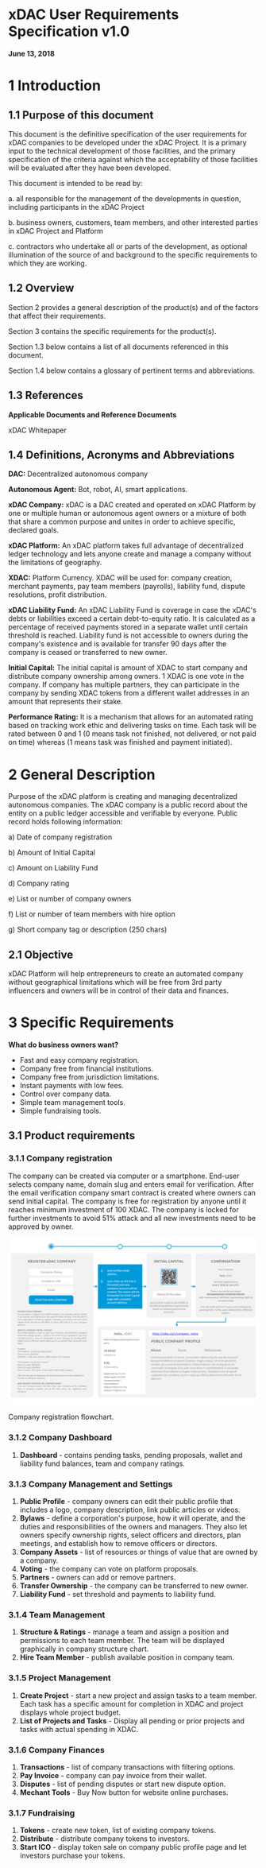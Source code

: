 # xDAC User Requirements Specification v1.0

**June 13, 2018**

# 1 Introduction

## 1.1 Purpose of this document

This document is the definitive specification of the user requirements for xDAC companies to be developed under the xDAC Project.  It is a primary input to the technical development of those facilities, and the primary specification of the criteria against which the acceptability of those facilities will be evaluated after they have been developed.  

This document is intended to be read by:

a.	all responsible for the management of the developments in question, including participants in the xDAC Project

b.	business owners, customers, team members, and other interested parties in xDAC Project and Platform

c.	contractors who undertake all or parts of the development, as optional illumination of the source of and background to the specific requirements to which they are working. 

## 1.2 Overview

Section 2 provides a general description of the product(s) and of the factors that affect their requirements.

Section 3 contains the specific requirements for the product(s). 

Section 1.3 below contains a list of all documents referenced in this document.  

Section 1.4 below contains a glossary of pertinent terms and abbreviations.  

## 1.3 References

**Applicable Documents and Reference Documents**

xDAC Whitepaper

## 1.4 Definitions, Acronyms and Abbreviations 

**DAC:** Decentralized autonomous company

**Autonomous Agent:** Bot, robot, AI, smart applications.

**xDAC Company:** xDAC is a DAC created and operated on xDAC Platform by one or multiple human or autonomous agent owners or a mixture of both that share a common purpose and unites in order to achieve specific, declared goals.

**xDAC Platform:** An xDAC platform takes full advantage of decentralized ledger technology and lets anyone create and manage a company without the limitations of geography.

**XDAC:** Platform Currency. XDAC will be used for: company creation, merchant payments, pay team members (payrolls), liability fund, dispute resolutions, profit distribution.

**xDAC Liability Fund:** An xDAC Liability Fund is coverage in case the xDAC's debts or liabilities exceed a certain debt-to-equity ratio. It is calculated as a percentage of received payments stored in a separate wallet until certain threshold is reached. Liability fund is not accessible to owners during the company's existence and is available for transfer 90 days after the company is ceased or transferred to new owner. 

**Initial Capital:** The initial capital is amount of XDAC to start company and distribute company ownership among owners. 1 XDAC is one vote in the company. If company has multiple partners, they can participate in the company by sending XDAC tokens from a different wallet addresses in an amount that represents their stake.

**Performance Rating:** It is a mechanism that allows for an automated rating based on tracking work ethic and delivering tasks on time. Each task will be rated between 0 and 1 (0 means task not finished, not delivered, or not paid on time) whereas (1 means task was finished and payment initiated). 


# 2 General Description

Purpose of the xDAC platform is creating and managing decentralized autonomous companies. The xDAC company is a public record about the entity on a public ledger accessible and verifiable by everyone. Public record holds following information:

a) Date of company registration

b) Amount of Initial Capital

c) Amount on Liability Fund

d) Company rating

e) List or number of company owners

f) List or number of team members with hire option

g) Short company tag or description (250 chars)


## 2.1	Objective

xDAC Platform will help entrepreneurs to create an automated company without geographical limitations which will be free from 3rd party influencers and owners will be in control of their data and finances.

# 3 Specific Requirements

**What do business owners want?**
- Fast and easy company registration. 
-  Company free from financial institutions.
-  Company free from jurisdiction limitations.
-  Instant payments with low fees.
-  Control over company data. 
-  Simple team management tools.
-  Simple fundraising tools.

## 3.1	Product requirements

### 3.1.1 Company registration

The company can be created via computer or a smartphone. End-user selects company name, domain slug and enters email for verification. After the email verification company smart contract is created where owners can send initial capital. The company is free for registration by anyone until it reaches minimum investment of 100 XDAC. The company is locked for further investments to avoid 51% attack and all new investments need to be approved by owner. 

![xDAC new company flowchart](/images/xDAC-company-registration-flowchart.jpg)

Company registration flowchart.

### 3.1.2 Company Dashboard
1.  **Dashboard** - contains pending tasks, pending proposals, wallet and liability fund balances, team and company ratings.

### 3.1.3 Company Management and Settings
1.  **Public Profile** - company owners can edit their public profile that includes a logo, company description, link public articles or videos.
2.   **Bylaws** - define a corporation's purpose, how it will operate, and the duties and responsibilities of the owners and managers. They also let owners specify ownership rights, select officers and directors, plan meetings, and establish how to remove officers or directors. 
3.   **Company Assets** - list of resources or things of value that are owned by a company.
4.   **Voting** - the company can vote on platform proposals.
5.   **Partners** - owners can add or remove partners.
6.   **Transfer Ownership** - the company can be transferred to new owner.
7.   **Liability Fund** - set threshold and payments to liability fund.

### 3.1.4 Team Management
1.   **Structure & Ratings** - manage a team and assign a position and permissions to each team member. The team will be displayed graphically in company structure chart.
2.   **Hire Team Member** - publish available position in company team.

### 3.1.5 Project Management
1.   **Create Project** - start a new project and assign tasks to a team member. Each task has a specific amount for completion in XDAC and project displays whole project budget.
2.   **List of Projects and Tasks** - Display all pending or prior projects and tasks with actual spending in XDAC. 

### 3.1.6 Company Finances
1.   **Transactions** - list of company transactions with filtering options.
2.   **Pay  Invoice** - company can pay invoice from their wallet.
3.   **Disputes** - list of pending disputes or start new dispute option.
4.   **Mechant Tools** - Buy Now button for website online purchases.

### 3.1.7 Fundraising 
1.   **Tokens** - create new token, list of existing company tokens.
2.   **Distribute** - distribute company tokens to investors.
3.   **Start ICO** - display token sale on company public profile page and let investors purchase your tokens.




 


















